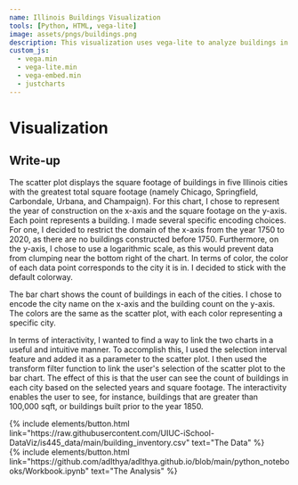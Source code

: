 ```yaml
---
name: Illinois Buildings Visualization
tools: [Python, HTML, vega-lite]
image: assets/pngs/buildings.png
description: This visualization uses vega-lite to analyze buildings in Illinois. 
custom_js:
  - vega.min
  - vega-lite.min
  - vega-embed.min
  - justcharts
---
```



# Visualization

<vegachart schema-url="{{ site.baseurl }}/python_notebooks/chart.json" style="width: 100%"></vegachart>


## Write-up

The scatter plot displays the square footage of buildings in five Illinois cities with the greatest total square footage (namely Chicago, Springfield, Carbondale, Urbana, and Champaign). 
For this chart, I chose to represent the year of construction on the x-axis and the square footage on the y-axis. Each point represents a building. 
I made several specific encoding choices. For one, I decided to restrict the domain of the x-axis from the year 1750 to 2020, as there are no buildings constructed before 1750. Furthermore, on the y-axis, I chose to use a logarithmic scale, as this would prevent data from clumping near the bottom right of the chart. In terms of color, the color of each data point corresponds to the city it is in. I decided to stick with the default colorway. 

The bar chart shows the count of buildings in each of the cities. I chose to encode the city name on the x-axis and the building count on the y-axis. The colors are the same as the scatter plot, with each color representing a specific city. 

In terms of interactivity, I wanted to find a way to link the two charts in a useful and intuitive manner. To accomplish this, I used the selection interval feature and added it as a parameter to the scatter plot. I then used the transform filter function to link the user's selection of the scatter plot to the bar chart. The effect of this is that the user can see the count of buildings in each city based on the selected years and square footage. The interactivity enables the user to see, for instance, buildings that are greater than 100,000 sqft, or buildings built prior to the year 1850. 

<div class="left">
{% include elements/button.html link="https://raw.githubusercontent.com/UIUC-iSchool-DataViz/is445_data/main/building_inventory.csv" text="The Data" %}
</div>

<div class="right">
{% include elements/button.html link="https://github.com/adlthya/adlthya.github.io/blob/main/python_notebooks/Workbook.ipynb" text="The Analysis" %}
</div>

